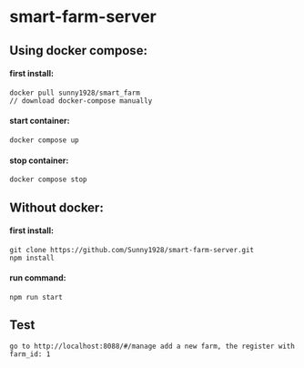 # smart-farm-server

## Using docker compose:

#### first install: 
    docker pull sunny1928/smart_farm
    // download docker-compose manually

#### start container:
    docker compose up
    
#### stop container:
    docker compose stop


## Without docker:

#### first install:
    git clone https://github.com/Sunny1928/smart-farm-server.git
    npm install

#### run command: 
    npm run start

## Test
    go to http://localhost:8088/#/manage add a new farm, the register with farm_id: 1
